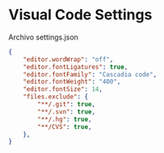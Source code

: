 
# Visual Code Settings

Archivo settings.json
```json
{
    "editor.wordWrap": "off",
    "editor.fontLigatures": true,
    "editor.fontFamily": "Cascadia code",
    "editor.fontWeight": "400",
    "editor.fontSize": 14,
    "files.exclude": {
        "**/.git": true,
        "**/.svn": true,
        "**/.hg": true,
        "**/CVS": true,
    },
}
```